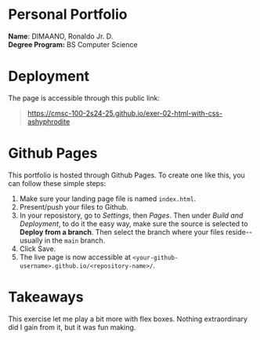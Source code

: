 # Personal Portfolio
**Name**: DIMAANO, Ronaldo Jr. D.<br/>
**Degree Program:** BS Computer Science<br/>

# Deployment
The page is accessible through this public link:<br/>
> https://cmsc-100-2s24-25.github.io/exer-02-html-with-css-ashyphrodite

# Github Pages
This portfolio is hosted through Github Pages. To create one like this, you can follow these simple steps:

1. Make sure your landing page file is named `index.html`.
2. Present/push your files to Github.
3. In your reposistory, go to *Settings*, then *Pages*. Then under *Build and Deployment*, to do it the easy way, make sure the source is selected to **Deploy from a branch**. Then select the branch where your files reside--usually in the `main` branch.
4. Click Save.
5. The live page is now accessible at `<your-github-username>.github.io/<repository-name>/`.

# Takeaways
This exercise let me play a bit more with flex boxes. Nothing extraordinary did I gain from it, but it was fun making.